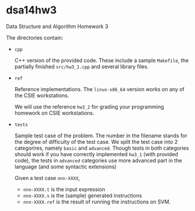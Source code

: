 dsa14hw3
========

Data Structure and Algorithm Homework 3

The directories contain:

- `cpp`

    C++ version of the provided code. These include a sample `Makefile`,
    the partially finished `src/hw3_1.cpp` and several library files.

- `ref`

    Reference implementations. The `linux-x86_64` version
    works on any of the CSIE workstations.

    We will use the reference `hw3_2` for grading your
    programming homework on CSIE workstations.

- `tests`

    Sample test case of the problem. The number in the filename
    stands for the degree of difficulty of the test case. We
    split the test case into 2 categorires, namely `basic` and
    `advanced`. Though tests in both categories should work if
    you have correctly implemented `hw3_1` (with provided code),
    the tests in `advanced` categories use more advanced part
    in the language (and some syntactic extensions)

    Given a test case `nnn-XXXX`,

    * `nnn-XXXX.t` is the input expression
    * `nnn-XXXX.s` is the (sample) generated instructions
    * `nnn-XXXX.ref` is the result of running the instructions on SVM.
